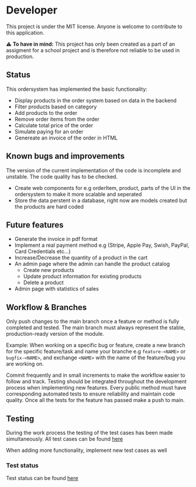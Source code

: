 # Developer
This project is under the MIT license. Anyone is welcome to contribute to this application.

⚠️ **To have in mind:** This project has only been created as a part of an assigment for a school project and is therefore not reliable to be used in production.

## Status
This ordersystem has implemented the basic functionality:
- Display products in the order system based on data in the backend
- Filter products based on category
- Add products to the order
- Remove order items from the order
- Calculate total price of the order
- Simulate paying for an order
- Genereate an invoice of the order in HTML


## Known bugs and improvements
The version of the current implementation of the code is incomplete and unstable. The code quality has to be checked.

- Create web components for e.g orderItem, product, parts of the UI in the ordersystem to make it more scalable and seperated
- Store the data perstent in a database, right now are models created but the products are hard coded


## Future features
- Generate the invoice in pdf format
- Implement a real payment method e.g (Stripe, Apple Pay, Swish, PayPal, Card Credentials etc...)
- Increase/Decrease the quantity of a product in the cart
- An admin page where the admin can handle the product catalog
    - Create new products
    - Update product information for existing products
    - Delete a product
- Admin page with statistics of sales

## Workflow & Branches
Only push changes to the main branch once a feature or method is fully completed and tested. The main branch must always represent the stable, production-ready version of the module.

Example:
When working on a specific bug or feature, create a new branch for the specific feature/task and name your branche e.g `feature-<NAME>` or `bugfix-<NAME>`, and exchange `<NAME>` with the name of the feature/bug you are working on.

Commit frequently and in small increments to make the workflow easier to follow and track. Testing should be integrated throughout the development process when implementing new features. Every public method must have corresponding automated tests to ensure reliability and maintain code quality. Once all the tests for the feature has passed make a push to main.


## Testing
During the work process the testing of the test cases has been made simultaneously. All test cases can be found [here](tests.md)

When adding more functionality, implement new test cases as well

### Test status
Test status can be found [here](test-report.md)



